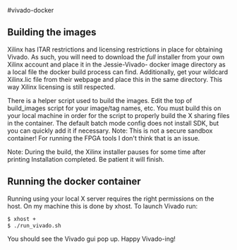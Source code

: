 #vivado-docker

## Building the images

Xilinx has ITAR restrictions and licensing restrictions in place for obtaining Vivado. As such, you will need to download the *full* installer from your own Xilinx account and place it in the Jessie-Vivado-<Release> docker image directory as a local file the docker build process can find. Additionally, get your wildcard Xilinx.lic file from their webpage and place this in the same directory. This way Xilinx licensing is still respected.

There is a helper script used to build the images. Edit the top of build_images script for your image/tag names, etc. You must build this on your local machine in order for the script to properly build the X sharing files in the container. The default batch mode config does not install SDK, but you can quickly add it if necessary. Note: This is not a secure sandbox container! For running the FPGA tools I don't think that is an issue.

Note: During the build, the Xilinx installer pauses for some time after printing Installation completed. Be patient it will finish.

## Running the docker container

Running using your local X server requires the right permissions on the host. On my machine this is done by xhost. To launch Vivado run:

```sh
$ xhost +
$ ./run_vivado.sh
```
You should see the Vivado gui pop up. Happy Vivado-ing!
